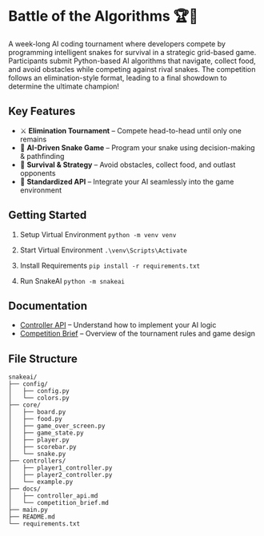 # Battle of the Algorithms 🏆🐍

A week-long AI coding tournament where developers compete by programming intelligent snakes for survival in a strategic grid-based game. Participants submit Python-based AI algorithms that navigate, collect food, and avoid obstacles while competing against rival snakes. The competition follows an elimination-style format, leading to a final showdown to determine the ultimate champion!  

## Key Features  

- ⚔️ **Elimination Tournament** – Compete head-to-head until only one remains  
- 🧠 **AI-Driven Snake Game** – Program your snake using decision-making & pathfinding  
- 🎯 **Survival & Strategy** – Avoid obstacles, collect food, and outlast opponents  
- 🔗 **Standardized API** – Integrate your AI seamlessly into the game environment  

## Getting Started
1. Setup Virtual Environment
```python -m venv venv```

2. Start Virtual Environment
```.\venv\Scripts\Activate```

3. Install Requirements
```pip install -r requirements.txt```

4. Run SnakeAI
```python -m snakeai```

## Documentation
- [Controller API](docs/controller_api.md) – Understand how to implement your AI logic
- [Competition Brief](docs/competition_brief.md) – Overview of the tournament rules and game design

## File Structure
```plaintext
snakeai/
├── config/
│   ├── config.py
│   └── colors.py
├── core/
│   ├── board.py
│   ├── food.py
│   ├── game_over_screen.py
│   ├── game_state.py
│   ├── player.py
│   ├── scorebar.py
│   └── snake.py
├── controllers/
│   ├── player1_controller.py
│   ├── player2_controller.py
│   └── example.py
├── docs/
│   ├── controller_api.md
│   └── competition_brief.md
├── main.py
├── README.md
└── requirements.txt
```
